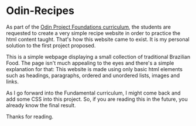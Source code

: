 # Odin-Recipes

As part of the [Odin Project Foundations curriculum](https://www.theodinproject.com/paths/foundations/courses/foundations), the students are requested to create a very simple recipe website in order to practice the html content taught. That's how this website came to exist. It is my personal solution to the first project proposed. 

This is a simple webpage displaying a small collection of traditional Brazilian Food. The page isn't much appealing to the eyes and there's a simple explanation for that: This website is made using only basic html elements such as headings, paragraphs, ordered and unordered lists, images and links.

As I go forward into the Fundamental curriculum, I might come back and add some CSS into this project. So, if you are reading this in the future, you already know the final result.

Thanks for reading.